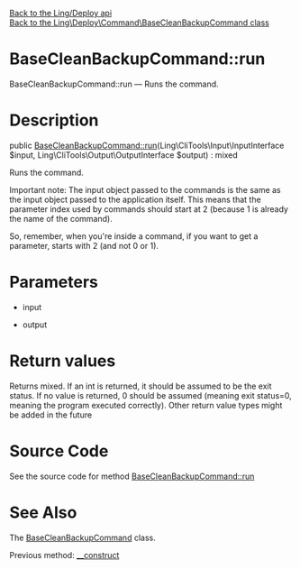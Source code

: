 [Back to the Ling/Deploy api](https://github.com/lingtalfi/Deploy/blob/master/doc/api/Ling/Deploy.md)<br>
[Back to the Ling\Deploy\Command\BaseCleanBackupCommand class](https://github.com/lingtalfi/Deploy/blob/master/doc/api/Ling/Deploy/Command/BaseCleanBackupCommand.md)


BaseCleanBackupCommand::run
================



BaseCleanBackupCommand::run — Runs the command.




Description
================


public [BaseCleanBackupCommand::run](https://github.com/lingtalfi/Deploy/blob/master/doc/api/Ling/Deploy/Command/BaseCleanBackupCommand/run.md)(Ling\CliTools\Input\InputInterface $input, Ling\CliTools\Output\OutputInterface $output) : mixed




Runs the command.

Important note:
The input object passed to the commands is the same as the input object passed to the application itself.
This means that the parameter index used by commands should start at 2 (because 1 is already the name of the command).

So, remember, when you're inside a command, if you want to get a parameter, starts with 2 (and not 0 or 1).




Parameters
================


- input

    

- output

    


Return values
================

Returns mixed.
If an int is returned, it should be assumed to be the exit status.
If no value is returned, 0 should be assumed (meaning exit status=0, meaning the program executed correctly).
Other return value types might be added in the future







Source Code
===========
See the source code for method [BaseCleanBackupCommand::run](https://github.com/lingtalfi/Deploy/blob/master/Command/BaseCleanBackupCommand.php#L72-L221)


See Also
================

The [BaseCleanBackupCommand](https://github.com/lingtalfi/Deploy/blob/master/doc/api/Ling/Deploy/Command/BaseCleanBackupCommand.md) class.

Previous method: [__construct](https://github.com/lingtalfi/Deploy/blob/master/doc/api/Ling/Deploy/Command/BaseCleanBackupCommand/__construct.md)<br>

